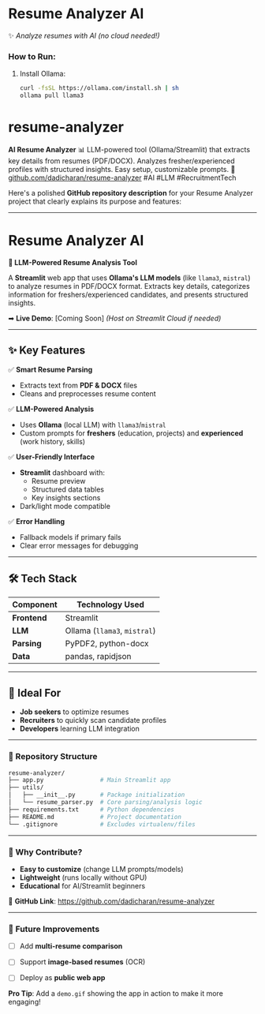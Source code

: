 # Resume Analyzer AI  
✨ *Analyze resumes with AI (no cloud needed!)*  

### How to Run:  
1. Install Ollama:  
   ```bash
   curl -fsSL https://ollama.com/install.sh | sh
   ollama pull llama3

# resume-analyzer
**AI Resume Analyzer** 📊    LLM-powered tool (Ollama/Streamlit) that extracts key details from resumes (PDF/DOCX). Analyzes fresher/experienced profiles with structured insights. Easy setup, customizable prompts.    🔗 [github.com/dadicharan/resume-analyzer](https://github.com/dadicharan/resume-analyzer)    #AI #LLM #RecruitmentTech

Here's a polished **GitHub repository description** for your Resume Analyzer project that clearly explains its purpose and features:

---

# **Resume Analyzer AI**  
**📄 LLM-Powered Resume Analysis Tool**  

A **Streamlit** web app that uses **Ollama's LLM models** (like `llama3`, `mistral`) to analyze resumes in PDF/DOCX format. Extracts key details, categorizes information for freshers/experienced candidates, and presents structured insights.

➡ **Live Demo**: [Coming Soon] *(Host on Streamlit Cloud if needed)*  

---

## **✨ Key Features**  
✅ **Smart Resume Parsing**  
- Extracts text from **PDF & DOCX** files  
- Cleans and preprocesses resume content  

✅ **LLM-Powered Analysis**  
- Uses **Ollama** (local LLM) with `llama3`/`mistral`  
- Custom prompts for **freshers** (education, projects) and **experienced** (work history, skills)  

✅ **User-Friendly Interface**  
- **Streamlit** dashboard with:  
  - Resume preview  
  - Structured data tables  
  - Key insights sections  
- Dark/light mode compatible  

✅ **Error Handling**  
- Fallback models if primary fails  
- Clear error messages for debugging  

---

## **🛠️ Tech Stack**  
| Component       | Technology Used |  
|----------------|----------------|  
| **Frontend**   | Streamlit |  
| **LLM**        | Ollama (`llama3`, `mistral`) |  
| **Parsing**    | PyPDF2, python-docx |  
| **Data**       | pandas, rapidjson |  

---

## **📌 Ideal For**  
- **Job seekers** to optimize resumes  
- **Recruiters** to quickly scan candidate profiles  
- **Developers** learning LLM integration  

---

### **📂 Repository Structure**  
```bash
resume-analyzer/
├── app.py                # Main Streamlit app
├── utils/
│   ├── __init__.py       # Package initialization
│   └── resume_parser.py  # Core parsing/analysis logic
├── requirements.txt      # Python dependencies
├── README.md             # Project documentation
└── .gitignore            # Excludes virtualenv/files
```

---

### **🚀 Why Contribute?**  
- **Easy to customize** (change LLM prompts/models)  
- **Lightweight** (runs locally without GPU)  
- **Educational** for AI/Streamlit beginners  

🔗 **GitHub Link**: https://github.com/dadicharan/resume-analyzer  

---

### **🎯 Future Improvements**  
- [ ] Add **multi-resume comparison**  
- [ ] Support **image-based resumes** (OCR)  
- [ ] Deploy as **public web app**  

   

**Pro Tip**: Add a `demo.gif` showing the app in action to make it more engaging!
